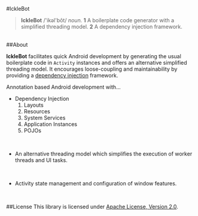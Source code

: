 #IckleBot

> **IckleBot** /'ikəl'bôt/ <em>noun.</em> <b>1</b> A boilerplate code generator with a 
simplified threading model. <b>2</b> A dependency injection framework.</p>   

<br/>
##About

**IckleBot** facilitates quick Android development by generating the usual boilerplate code in 
`Activity` instances and offers an alternative simplified threading model. It encourages 
loose-coupling and maintainability by providing a [dependency injection](http://en.wikipedia.org/wiki/Dependency_injection) 
framework.   
   
Annotation based Android development with...
   
* Dependency Injection   
	1. Layouts
	2. Resources
	3. System Services
	4. Application Instances
	5. POJOs   
<br/>

* An alternative threading model which simplifies the execution of worker threads and 
UI tasks.   
<br/>   

* Activity state management and configuration of window features.   
<br/>

##License
This library is licensed under [Apache License, Version 2.0](http://www.apache.org/licenses/LICENSE-2.0.html).
